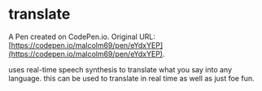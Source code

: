 # translate

A Pen created on CodePen.io. Original URL: [https://codepen.io/malcolm69/pen/eYdxYEP](https://codepen.io/malcolm69/pen/eYdxYEP).

uses real-time speech synthesis to translate what you say into any language. this can be used to translate in real time as well as just foe fun. 
